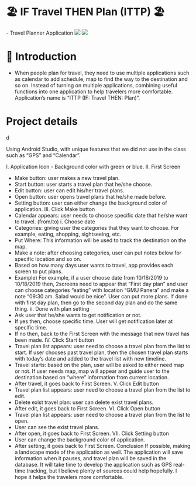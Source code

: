 # 🏖 IF Travel THEN Plan (ITTP) 🏖
<div>
  - Travel Planner Application

  <picture>
    <img src="https://img.shields.io/badge/Java-ED8B00?style=flat&logo=openjdk&logoColor=white"/>
  </picture>
  
  <picture>
    <img src="https://img.shields.io/badge/Android Studio-3DDC84?style=flat&logo=Android Studio&logoColor=white"/>
  </picture>
</div>

# 🚀 Introduction

- When people plan for travel, they need to use multiple applications such as calendar
to add schedule, map to find the way to the destination and so on. Instead of turning
on multiple applications, combining useful functions into one application to help
travelers more comfortable. Application’s name is “ITTP (IF: Travel THEN: Plan)”.

# Project details



d

  Using Android Studio, with unique features that we did not use in the class such as
  “GPS” and “Calendar”.
  
  I. Application Icon
    - Background color with green or blue.
II. First Screen
- Make button: user makes a new travel plan.
- Start button: user starts a travel plan that he/she choose.
- Edit button: user can edit his/her travel plans.
- Open button: user opens travel plans that he/she made before.
- Setting button: user can either change the background color of
application.
III. Click Make button
- Calendar appears: user needs to choose specific date that he/she want to
travel. (from/to)
i. Choose date
- Categories: giving user the categories that they want to choose.
For example, eating, shopping, sightseeing, etc.
- Put Where: This information will be used to track the
destination on the map.
- Make a note: after choosing categories, user can put notes
below for specific location and so on.
- Based on how many days user wants to travel, app provides
each screen to put plans.
- Example)
For example, if a user choose date
from 10/16/2019 to 10/18/2019
then, 2screens need to appear that “First day plan” and user can
choose categories “eating” with location “GMU Panera” and
make a note “09:30 am. Salad would be nice”.
User can put more plans.
If done with first day plan, then go to the second day plan and
do the same thing.
ii. Done with plan setting
- Ask user that he/she wants to get notification or not.
- If yes then, choose specific time.
User will get notification later at specific time.
- If no then, back to the First Screen with the message that
new travel has been made.
IV. Click Start button
- Travel plan list appears: user need to choose a travel plan from the list to
start.
If user chooses past travel plan, then the chosen
travel plan starts with today’s date and added to
the travel list with new timeline.
- Travel starts: based on the plan, user will be asked to either need map or
not.
If user needs map, map will appear and guide user to the
destination based on “where” information from current
location.
- After travel, it goes back to First Screen.
V. Click Edit button
- Travel plan list appears: user need to choose a travel plan from the list to
edit.
- Delete exist travel plan: user can delete exist travel plans.
- After edit, it goes back to First Screen.
VI. Click Open button
- Travel plan list appears: user need to choose a travel plan from the list to
open.
- User can see the exist travel plans.
- After open, it goes back to First Screen.
VII. Click Setting button
- User can change the background color of application.
- After setting, it goes back to First Screen.
Conclusion
If possible, making a landscape mode of the application as well.
The application will save information when it pauses, and travel plan will be
saved in the database.
It will take time to develop the application such as GPS real-time tracking, but I
believe plenty of sources could help hopefully.
I hope it helps the travelers more comfortable.
